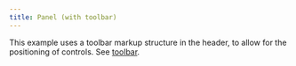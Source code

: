 ```yaml
---
title: Panel (with toolbar)
---
```


This example uses a toolbar markup structure in the header, to allow for the positioning of controls. See <a href="/components/toolbars.html">toolbar</a>.
